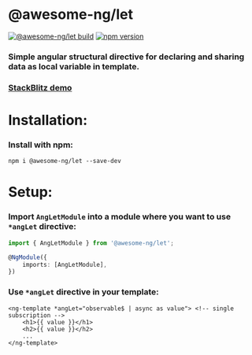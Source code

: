 # @awesome-ng/let

[![@awesome-ng/let build](https://github.com/artembelik/awesome-ng/actions/workflows/ang-let-build.yml/badge.svg)](https://github.com/artembelik/awesome-ng/actions/workflows/ang-let-build.yml)
[![npm version](https://img.shields.io/npm/v/@awesome-ng/let.svg?color=success)](https://npmjs.com/package/@awesome-ng/let)

### Simple angular structural directive for declaring and sharing data as local variable in template.

### [StackBlitz demo](https://stackblitz.com/edit/ang-let)

# Installation:

### Install with npm:

```
npm i @awesome-ng/let --save-dev
```

# Setup:

### Import `AngLetModule` into a module where you want to use `*angLet` directive:

```typescript
import { AngLetModule } from '@awesome-ng/let';

@NgModule({
	imports: [AngLetModule],
})
```

### Use `*angLet` directive in your template:

```angular2html
<ng-template *angLet="observable$ | async as value"> <!-- single subscription -->
	<h1>{{ value }}</h1>
	<h2>{{ value }}</h2>
	...
</ng-template>
```